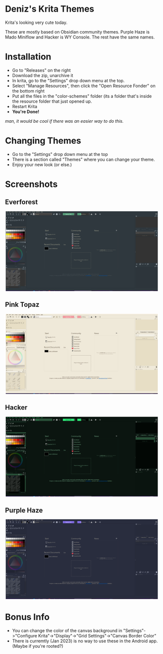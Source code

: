 # Deniz's Krita Themes

Krita's looking very cute today.

These are mostly based on Obsidian community themes. Purple Haze is Mado Miniflow and Hacker is WY Console. The rest have the same names.

# Installation
- Go to "Releases" on the right
- Download the zip, unarchive it
- In krita, go to the "Settings" drop down menu at the top.
- Select "Manage Resources", then click the "Open Resource Fonder" on the bottom right
- Put all the files in the "color-schemes" folder (its a folder that's inside the resource folder that just opened up.
- Restart Krita
- **You're Done!**

*man, it would be cool if there was an easier way to do this.*

# Changing Themes
- Go to the "Settings" drop down menu at the top
- There is a section called "Themes" where you can change your theme.
- Enjoy your new look (or else.)


# Screenshots

## Everforest

![alt text](https://github.com/denizonm/Deniz-s-Krita-Themes/blob/main/Images/Everforest.png)

## Pink Topaz

![alt text](https://github.com/denizonm/Deniz-s-Krita-Themes/blob/main/Images/Pink%20Topaz.png)

## Hacker

![alt text](https://github.com/denizonm/Deniz-s-Krita-Themes/blob/main/Images/Hacker.png)

## Purple Haze

![alt text](https://github.com/denizonm/Deniz-s-Krita-Themes/blob/main/Images/Purple%20Haze.png)

# Bonus Info
- You can change the color of the canvas background in "Settings"->"Configure Krita"->"Display"->"Grid Settings"->"Canvas Border Color"
- There is curremtly (Jan 2023) is no way to use these in the Android app. (Maybe if you're rooted?)
